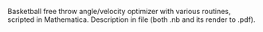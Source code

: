 Basketball free throw angle/velocity optimizer with various routines, scripted in Mathematica. Description in file (both .nb and its render to .pdf).